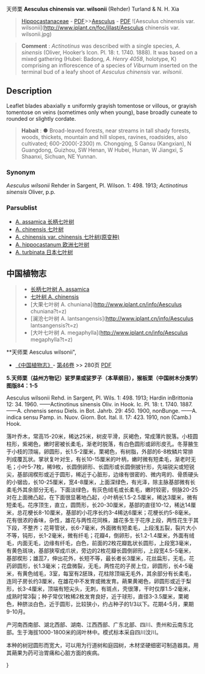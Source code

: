 天师栗 **Aesculus chinensis var. wilsonii** (Rehder) Turland & N. H. Xia

> [Hippocastanaceae](http://www.iplant.cn/info/Hippocastanaceae?t=foc) - [PDF](http://www.iplant.cn/foc/pdf/Hippocastanaceae.pdf)>>[Aesculus](Aesculus-七叶树属.md) - [PDF](http://www.iplant.cn/foc/pdf/Aesculus.pdf)
![Aesculus chinensis var. wilsonii](http://www.iplant.cn/foc/illast/Aesculus chinensis var. wilsonii.jpg)

> **Comment** : 
> *Actinotinus* was described with a single species, *A. sinensis* (Oliver, Hooker’s Icon. Pl. 18: t. 1740. 1888). It was based on a mixed gathering (Hubei: Badong, *A. Henry 4058*, holotype, K) comprising an inflorescence of a species of *Viburnum* inserted on the terminal bud of a leafy shoot of *Aesculus chinensis* var. *wilsonii*.

## Description

Leaflet blades abaxially ± uniformly grayish tomentose or villous, or grayish tomentose on veins (sometimes only when young), base broadly cuneate to rounded or slightly cordate.

> **Habait** : 
>●  Broad-leaved forests, near streams in tall shady forests, woods, thickets, mountain and hill slopes, ravines, roadsides, also cultivated; 600-2000(-2300) m. Chongqing, S Gansu (Kangxian), N Guangdong, Guizhou, SW Henan, W Hubei, Hunan, W Jiangxi, S Shaanxi, Sichuan, NE Yunnan.

### Synonym
*Aesculus wilsonii* Rehder in Sargent, Pl. Wilson. 1: 498. 1913; *Actinotinus sinensis* Oliver, p.p.

### Parsublist

* [A.  assamica  长柄七叶树](Aesculus-assamica-长柄七叶树.md)
* [A.  chinensis  七叶树](Aesculus-chinensis-七叶树.md)
* [A.  chinensis var. chinensis  七叶树(原变种)](Aesculus-chinensis-var-chinensis-七叶树(原变种).md)
* [A.  hippocastanum  欧洲七叶树](Aesculus-hippocastanum-欧洲七叶树.md)
* [A.  turbinata  日本七叶树](Aesculus-turbinata-日本七叶树.md)

## 中国植物志

> * [长柄七叶树  A.  assamica](Aesculus-assamica-长柄七叶树.md)
> * [七叶树  A.  chinensis](Aesculus-chinensis-七叶树.md)
> * [大果七叶树  A.  chuniana](http://www.iplant.cn/info/Aesculus chuniana?t=z)
> * [澜沧七叶树  A.  lantsangensis](http://www.iplant.cn/info/Aesculus lantsangensis?t=z)
> * [大叶七叶树  A.  megaphylla](http://www.iplant.cn/info/Aesculus megaphylla?t=z)

**天师栗 Aesculus wilsonii",

* [《中国植物志》](http://www.iplant.cn/frps)- [第46卷](http://www.iplant.cn/frps/vol/46) >> 280页 [PDF](http://www.iplant.cn/frps/pdf/46/280.PDF)

**5.天师栗（益州方物记）娑罗果或娑罗子（本草纲目），猴板栗（中国树木分类学）图版84：1-5**

Aesculus wilsonii Rehd. in Sargent, Pl. Wils. 1: 498. 1913; Hardin inBrittonia 12: 34. 1960. ——Actinotinus sinensis Oliv. in Hook. Ic. Pl. 18: t. 1740. 1887.——A. chnensis sensu Diels. in Bot. Jahrb. 29: 450. 1900, nonBunge. ——A. indica sensu Pamp. in. Nuov. Giorn. Bot. Ital. II. 17: 423. 1910, non (Camb.) Hook.

落叶乔木，常高15-20米，稀达25米，树皮平滑，灰褐色，常成薄片脱落。小枝圆柱形，紫褐色，嫩时密被长柔毛，渐老时脱落，有白色圆形或卵形皮孔。冬芽腋生于小枝的顶端，卵圆形，长1.5-2厘米，栗褐色，有树脂，外部的6-8枚鳞片常排列成覆瓦状。掌状复叶对生，有长10-15厘米的叶柄，嫩时微有短柔毛，渐老时无毛；小叶5-7枚，稀9枚，长圆倒卵形、长圆形或长圆倒披针形，先端锐尖或短锐尖，基部阔楔形或近于圆形，稀近于心脏形，边缘有很密的、微内弯的、骨质硬头的小锯齿，长10-25厘米，宽4-8厘米，上面深绿色，有光泽，除主脉基部微有长柔毛外其余部分无毛，下面淡绿色，有灰色绒毛或长柔毛，嫩时较密，侧脉20-25对在上面微凸起，在下面很显著地凸起，小叶柄长1.5-2.5厘米，稀达3厘米，微有短柔毛。花序顶生，直立，圆筒形，长20-30厘米，基部的直径10-12，稀达14厘米，总花梗长8-10厘米，基部的小花序长约3-4稀达6厘米；花梗长约5-8毫米。花有很浓的香味，杂性，雄花与两性花同株，雄花多生于花序上段，两性花生于其下段，不整齐；花萼管状，长6-7毫米，外面微有短柔毛，上段浅五裂，裂片大小不等，钝形，长1-2毫米，微有纤毛；花瓣4，倒卵形，长1.2-1.4厘米，外面有绒毛，内面无毛，边缘有纤毛，白色，前面的2枚花瓣匙状长圆形，上段宽3毫米，有黄色斑块，基部狭窄成爪状，旁边的2枚花瓣长圆倒卵形，上段宽4.5-5毫米，基部楔形；雄蕊7，伸出花外，长短不等，最长者长3厘米，花丝扁形，无毛，花药卵圆形，长1.3毫米；花盘微裂，无毛，两性花的子房上位，卵圆形，长4-5毫米，有黄色绒毛，3室，每室有2胚珠，花柱除顶端无毛外，其余部分有长柔毛，连同子房长约3厘米，在雄花中不发育或微发育。蒴果黄褐色，卵圆形或近于梨形，长3-4厘米，顶端有短尖头，无刺，有斑点，壳很薄，干时仅厚1.5-2毫米，成熟时常3裂；种子常仅1枚稀2枚发育良好，近于球形，直径3-3.5厘米，栗褐色，种脐淡白色，近于圆形，比较狭小，约占种子的1/3以下。花期4-5月，果期9-10月。

产河南西南部、湖北西部、湖南、江西西部、广东北部、四川、贵州和云南东北部。生于海拔1000-1800米的阔叶林中。模式标本采自四川汶川。

本种的树冠圆形而宽大，可以用为行道树和庭园树，木材坚硬细密可制造器具。用其蒴果为药可治胃痛和心脏方面的疾病。

}